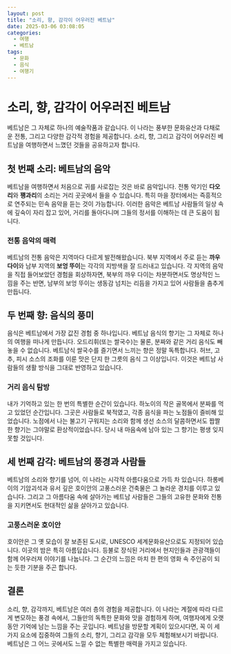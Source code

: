 ```yaml
---
layout: post
title: "소리, 향, 감각이 어우러진 베트남"
date: 2025-03-06 03:08:05
categories:
  - 여행
  - 베트남
tags:
  - 문화
  - 음식
  - 여행기
---
```


# 소리, 향, 감각이 어우러진 베트남

베트남은 그 자체로 하나의 예술작품과 같습니다. 이 나라는 풍부한 문화유산과 다채로운 전통, 그리고 다양한 감각적 경험을 제공합니다. 소리, 향, 그리고 감각이 어우러진 베트남을 여행하면서 느꼈던 것들을 공유하고자 합니다.

## 첫 번째 소리: 베트남의 음악

베트남을 여행하면서 처음으로 귀를 사로잡는 것은 바로 음악입니다. 전통 악기인 **다오리**와 **꽹과리**의 소리는 거리 곳곳에서 들을 수 있습니다. 특히 마을 장터에서는 즉흥적으로 연주되는 민속 음악을 듣는 것이 가능합니다. 이러한 음악은 베트남 사람들의 일상 속에 깊숙이 자리 잡고 있어, 거리를 돌아다니며 그들의 정서를 이해하는 데 큰 도움이 됩니다.

### 전통 음악의 매력

베트남의 전통 음악은 지역마다 다르게 발전해왔습니다. 북부 지역에서 주로 듣는 **까우 다이**와 남부 지역의 **보엉 뚜이**는 각각의 지방색을 잘 드러내고 있습니다. 각 지역의 음악을 직접 들어보았던 경험을 회상하자면, 북부의 까우 다이는 차분하면서도 명상적인 느낌을 주는 반면, 남부의 보엉 뚜이는 생동감 넘치는 리듬을 가지고 있어 사람들을 춤추게 만듭니다.

## 두 번째 향: 음식의 풍미

음식은 베트남에서 가장 값진 경험 중 하나입니다. 베트남 음식의 향기는 그 자체로 하나의 여행을 떠나게 만듭니다. 오드리휘(또는 쌀국수)는 물론, 분짜와 같은 거리 음식도 빼놓을 수 없습니다. 베트남식 쌀국수를 즐기면서 느끼는 향은 정말 독특합니다. 허브, 고추, 피시 소스의 조화를 이룬 맛은 단지 한 그릇의 음식 그 이상입니다. 이것은 베트남 사람들의 생활 방식을 그대로 반영하고 있습니다.

### 거리 음식 탐방

내가 기억하고 있는 한 번의 특별한 순간이 있습니다. 하노이의 작은 골목에서 분짜를 먹고 있었던 순간입니다. 그곳은 사람들로 북적였고, 각종 음식을 파는 노점들이 즐비해 있었습니다. 노점에서 나는 불고기 구워지는 소리와 함께 생선 소스의 달콤하면서도 짭짤한 향기는 그야말로 환상적이었습니다. 당시 내 마음속에 남아 있는 그 향기는 평생 잊지 못할 것입니다.

## 세 번째 감각: 베트남의 풍경과 사람들

베트남의 소리와 향기를 넘어, 이 나라는 시각적 아름다움으로 가득 차 있습니다. 하롱베이의 기암괴석과 유서 깊은 호이안의 고풍스러운 건축물은 그 놀라운 경치를 이루고 있습니다. 그리고 그 아름다움 속에 살아가는 베트남 사람들은 그들의 고유한 문화와 전통을 지키면서도 현대적인 삶을 살아가고 있습니다.

### 고풍스러운 호이안

호이안은 그 옛 모습이 잘 보존된 도시로, UNESCO 세계문화유산으로도 지정되어 있습니다. 이곳의 밤은 특히 아름답습니다. 등불로 장식된 거리에서 현지인들과 관광객들이 함께 어우러져 이야기를 나눕니다. 그 순간의 느낌은 마치 한 편의 영화 속 주인공이 되는 듯한 기분을 주곤 합니다.

## 결론

소리, 향, 감각까지, 베트남은 여러 층의 경험을 제공합니다. 이 나라는 계절에 따라 다르게 변모하는 풍경 속에서, 그들만의 독특한 문화와 맛을 경험하게 하며, 여행자에게 오랫동안 기억에 남는 느낌을 주는 곳입니다. 베트남을 방문할 계획이 있으시다면, 꼭 이 세 가지 요소에 집중하여 그들의 소리, 향기, 그리고 감각을 모두 체험해보시기 바랍니다. 베트남은 그 어느 곳에서도 느낄 수 없는 특별한 매력을 가지고 있습니다.